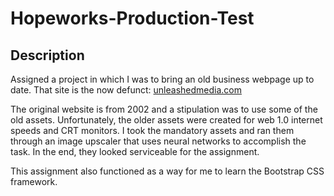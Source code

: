 # Hopeworks-Production-Test

## Description
Assigned a project in which I was to bring an old business webpage up to date. That site is the now defunct: [unleashedmedia.com](https://web.archive.org/web/20021023045302/http://www.unleashedmedia.com:80/)

The original website is from 2002 and a stipulation was to use some of the old assets. Unfortunately, the older assets were created for web 1.0 internet speeds and CRT monitors. I took the mandatory assets and ran them through an image upscaler that uses neural networks to accomplish the task. In the end, they looked serviceable for the assignment.

This assignment also functioned as a way for me to learn the Bootstrap CSS framework.